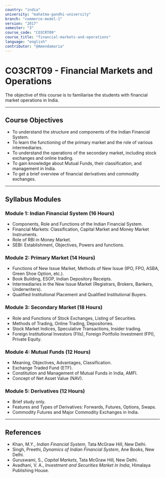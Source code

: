 ```yaml
---
country: "india"
university: "mahatma-gandhi-university"
branch: "commerce-model-1"
version: "2017"
semester: "3"
course_code: "CO3CRT09"
course_title: "financial-markets-and-operations"
language: "english"
contributor: "@Amendamaria"
---
```

# CO3CRT09 - Financial Markets and Operations

The objective of this course is to familiarise the students with financial market operations in India.

---
## Course Objectives

* To understand the structure and components of the Indian Financial System.
* To learn the functioning of the primary market and the role of various intermediaries.
* To understand the operations of the secondary market, including stock exchanges and online trading.
* To gain knowledge about Mutual Funds, their classification, and management in India.
* To get a brief overview of financial derivatives and commodity exchanges.

---
## Syllabus Modules

### Module 1: Indian Financial System (16 Hours)
* Components, Role and Functions of the Indian Financial System.
* Financial Markets: Classification, Capital Market and Money Market Instruments.
* Role of RBI in Money Market.
* SEBI: Establishment, Objectives, Powers and functions.

### Module 2: Primary Market (14 Hours)
* Functions of New Issue Market, Methods of New Issue (IPO, FPO, ASBA, Green Shoe Option, etc.).
* Book Building, ESOP, Indian Depository Receipts.
* Intermediaries in the New Issue Market (Registrars, Brokers, Bankers, Underwriters).
* Qualified Institutional Placement and Qualified Institutional Buyers.

### Module 3: Secondary Market (18 Hours)
* Role and Functions of Stock Exchanges, Listing of Securities.
* Methods of Trading, Online Trading, Depositories.
* Stock Market Indices, Speculative Transactions, Insider trading.
* Foreign Institutional Investors (FIIs), Foreign Portfolio Investment (FPI), Private Equity.

### Module 4: Mutual Funds (12 Hours)
* Meaning, Objectives, Advantages, Classification.
* Exchange Traded Fund (ETF).
* Constitution and Management of Mutual Funds in India, AMFI.
* Concept of Net Asset Value (NAV).

### Module 5: Derivatives (12 Hours)
* Brief study only.
* Features and Types of Derivatives: Forwards, Futures, Options, Swaps.
* Commodity Futures and Major Commodity Exchanges in India.

---
## References
* Khan, M.Y., *Indian Financial System*, Tata McGraw Hill, New Delhi.
* Singh, Preethi, *Dynamics of Indian Financial System*, Ane Books, New Delhi.
* Guruswami, S., *Capital Markets*, Tata McGraw Hill, New Delhi.
* Avadhani, V. A., *Investment and Securities Market in India*, Himalaya Publishing House.